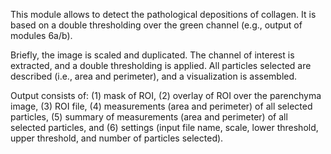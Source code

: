 This module allows to detect the pathological depositions of collagen. It is based on a double thresholding over the green channel (e.g., output of modules 6a/b).

Briefly, the image is scaled and duplicated. The channel of interest is extracted, and a double thresholding is applied. All particles selected are described (i.e., area and perimeter), and a visualization is assembled.

Output consists of: (1) mask of ROI, (2) overlay of ROI over the parenchyma image, (3) ROI file, (4) measurements (area and perimeter) of all selected particles, (5) summary of measurements (area and perimeter) of all selected particles, and (6) settings (input file name, scale, lower threshold, upper threshold, and number of particles selected).
